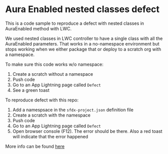 # Aura Enabled nested classes defect

This is a code sample to reproduce a defect with nested classes in AuraEnabled method with LWC.

We used nested classes in LWC controller to have a single class with all the AuraEnabled parameters. That works in a no-namespace environment but stops working when we either package that or deploy to a scratch org with a namespace.

To make sure this code works w/o namespace:

1. Create a scratch without a namespace
1. Push code
1. Go to an App Lightning page called `Defect`
1. See a green toast

To reproduce defect with this repo:

1. Add a namespsace in the `sfdx-project.json` definition file
1. Create a scratch with the namespace
1. Push code
1. Go to an App Lightning page called `Defect`
1. Open browser console (F12). The error should be there. Also a red toast will indicate that the error happened

More info can be found [here](https://salesforce.stackexchange.com/questions/292152/why-the-auraenabled-method-throws-an-internal-error-when-a-namespace-is-enabled/292153#292153)